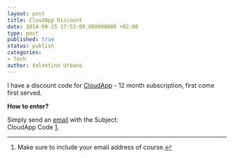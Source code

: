 ```yaml
---
layout: post
title: CloudApp Discount
date: 2014-09-25 17:53:09.000000000 +02:00
type: post
published: true
status: publish
categories:
- Tech
author: Valentino Urbano 
---
```


I have a discount code for [CloudApp][0] - 12 month subscription, first come first served.

**How to enter?**

Simply send an [email][1] with the Subject:  
CloudApp Code [1][2].

---

1. Make sure to include your email address of course.[↩][3]


[0]: https://www.getcloudapp.com
[1]: mailto:mysh@myshar.org
[2]: #f1-0926999
[3]: #r1-0926999